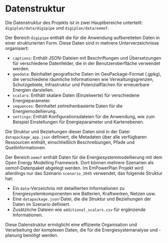 # Datenstruktur

Die Datenstruktur des Projekts ist in zwei Hauptbereiche unterteilt: `digiplan/data/digipipe` und `digiplan/data/oemof`. 

Der Bereich `digipipe` enthält die für die Anwendung aufbereiteten Daten in einer strukturierten Form. 
Diese Daten sind in mehrere Unterverzeichnisse organisiert:

- `captions`: Enthält JSON-Dateien mit Beschriftungen und Übersetzungen für verschiedene Datenfelder, die in der Benutzeroberfläche verwendet werden.
- `geodata`: Beinhaltet geografische Daten im GeoPackage-Format (.gpkg), die verschiedene räumliche Informationen wie Verwaltungsgrenzen, Schutzgebiete, Infrastruktur und Potenzialflächen für erneuerbare Energien darstellen.
- `scalars`: Enthält skalare Daten (Einzelwerte) für verschiedene Energieparameter.
- `sequences`: Beinhaltet zeitreihenbasierte Daten für die Energiemodellierung.
- `settings`: Enthält Konfigurationsdateien für die Anwendung, wie zum Beispiel Einstellungen für Energieparameter und Kartenebenen.

Die Struktur und Beziehungen dieser Daten sind in der Datei `datapackage_app.json` definiert, die Metadaten über alle verfügbaren Ressourcen enthält, einschließlich Beschreibungen, Pfade und Quellinformationen.

Der Bereich `oemof` enthält Daten für die Energiesystemmodellierung mit dem Open Energy Modelling Framework.
Dort können mehrere Szenarien als oemof-Datenpaket abgelegt werden. 
Im EmPowerPlan Projekt wird allerdings nur das Szenario `scenario_2045` verwendet, das folgende Struktur hat: 

- Ein `data`-Verzeichnis mit detaillierten Informationen zu Energiesystemkomponenten wie Batterien, Kraftwerken, Netzen usw.
- Eine `datapackage.json`-Datei, die die Struktur und Beziehungen der Daten im Szenario definiert.
- Zusätzliche Dateien wie `additional_scalars.csv` für ergänzende Informationen.

Diese Datenstruktur ermöglicht eine effiziente Organisation und Verarbeitung der komplexen Daten, die für die Energiesystemanalyse und -planung benötigt werden.

